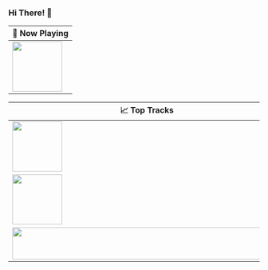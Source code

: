 ### Hi There! 👋

| 🎵 Now Playing                                                                                                                    |
| ------------------------------------------------------------------------------------------------------------------------------ |
|  <a href="https://open.spotify.com/intl-es/track/1dGr1c8CrMLDpV6mPbImSI?si=021be04a39044a5d"><img src="https://i.postimg.cc/qq0VjYh8/OIP.jpg" width="100" height="100"></a> |



<table>
  <thead>
    <tr>
      <th>📈 Top Tracks</th>
    </tr>
  </thead>
  <tbody>
    <tr>
      <td><a href="https://open.spotify.com/intl-es/album/4N1fROq2oeyLGAlQ1C1j18?si=xkvfgsNwT42cvS5vPcFeag"><img src="https://i.postimg.cc/Qtmj7hC2/nj.jpg" width="100" height="100"></a></td>
    </tr>
    <tr></tr> <!-- hide gray row -->
    <tr>
      <td><a href="https://open.spotify.com/intl-es/album/3G77BQuJy3jahjdkKQNNNM?si=nQfgvnVgS-Syp_x55qZ3OA"><img src="https://i.postimg.cc/qMxnbCYn/de44ccbf98c82f25481abbf9d9e39462.jpg" width="100" height="100"></a></td>
    </tr>
    <tr></tr> <!-- hide gray row -->
    <tr>
      <td><a href="https://open.spotify.com/intl-es/track/24lqVtYdnA1NhYd37XFOPb?si=aa2f9b540bb24280"><img src="https://i.postimg.cc/RCQN4xRx/ef143b2115170ad46e9944bfb16962b2.jpg" width="540" height="64"></a></td>
    </tr>
  </tbody>
</table>

